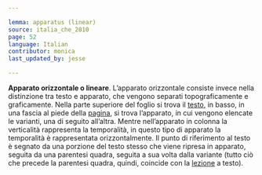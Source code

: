 ```yaml
---

lemma: apparatus (linear)
source: italia_che_2010
page: 52
language: Italian
contributor: monica
last_updated_by: jesse

---
```


**Apparato orizzontale o lineare**. L’apparato orizzontale consiste invece nella distinzione tra testo e apparato, che vengono separati topograficamente e graficamente. Nella parte superiore del foglio si trova il [testo](text.html), in basso, in una fascia al piede della [pagina](page.html), si trova l’apparato, in cui vengono elencate le varianti, una di seguito all’altra. Mentre nell’apparato in colonna la verticalità rappresenta la temporalità, in questo tipo di apparato la temporalità è rappresentata orizzontalmente. Il punto di riferimento al testo è segnato da una porzione del testo stesso che viene ripresa in apparato, seguita da una parentesi quadra, seguita a sua volta dalla variante (tutto ciò che precede la parentesi quadra, quindi, coincide con la [lezione](readingVariant.html) a testo).
